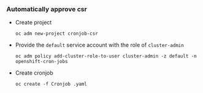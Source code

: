 ### Automatically approve csr

* Create project
  ```
  oc adm new-project cronjob-csr
  ```

* Provide the `default` service account with the role of `cluster-admin`
  ```
  oc adm policy add-cluster-role-to-user cluster-admin -z default -n openshift-cron-jobs
  ```

* Create cronjob
  ```
  oc create -f Cronjob .yaml
  ```
